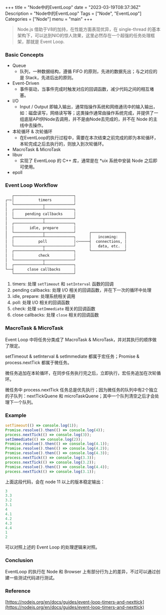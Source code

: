 +++
title = "Node中的EventLoop"
date = "2023-03-19T08:37:36Z"
Description = "Node中的EventLoop"
Tags = ["Node", "EventLoop"]
Categories = ["Node"]
menu = "main"
+++

> Node.js 借助于V8的加持，在性能方面表现优异，在 single-thread 的基本架构下，可以达到NIO的惊人效果，这里必然存在一个超强的任务处理框架，那就是 Event Loop. <!--more-->

### Basic Concepts

- Queue
    - 队列，一种数据结构，遵循 FIFO 的原则，先进的数据先出；与之对应的是 Stack，先进后出的原则。
- Event-Driven
    - 事件驱动，当事件完成时触发对应的回调函数，减少代码之间的相互堵塞。
- I/O
    - Input / Output 即输入输出，通常指操作系统和网络通讯中的输入输出，如：磁盘读写，网络读写等；这类操作通常由操作系统完成，并提供了一组底层API供Node去调用，并不是由Node去完成的，并不在 Node 的主线中去操作。
- 本轮循环 & 次轮循环
    - 在EventLoop的执行过程中，需要在本次结束之前完成的即为本轮循环，本轮完成之后去执行的，则放入到次轮循环。
- MacroTask & MicroTask
- libuv
    - 实现了 EventLoop 的 C++ 库，通常是在 *uix 系统中安装 Node 之后即可使用。
- epoll

### Event Loop Workflow

```bash
   ┌───────────────────────────┐
┌─>│           timers          │
│  └─────────────┬─────────────┘
│  ┌─────────────┴─────────────┐
│  │     pending callbacks     │
│  └─────────────┬─────────────┘
│  ┌─────────────┴─────────────┐
│  │       idle, prepare       │
│  └─────────────┬─────────────┘      ┌───────────────┐
│  ┌─────────────┴─────────────┐      │   incoming:   │
│  │           poll            │<─────┤  connections, │
│  └─────────────┬─────────────┘      │   data, etc.  │
│  ┌─────────────┴─────────────┐      └───────────────┘
│  │           check           │
│  └─────────────┬─────────────┘
│  ┌─────────────┴─────────────┐
└──┤      close callbacks      │
   └───────────────────────────┘
```

1. timers: 处理 `setTimeout` 和 `setInterval` 函数的回调
2. pending callbacks: 处理 I/O 相关的回调函数，并在下一次的循环中处理
3. idle, prepare: 处理系统相关调用
4. poll: 处理 I/O 相关的回调函数
5. check: 处理 `setImmediate` 相关的回调函数
6. close callbacks: 处理 `close` 相关的回调函数

### MacroTask & MicroTask

Event Loop 中将任务分类成了 MacroTask & MicroTask，并对其执行的顺序做了限定。

setTimeout & setInterval & setImmediate 都属于宏任务；Promise & process.nextTick 都属于微任务。

微任务追加在本轮循环，在同步任务执行完之后，立即执行，宏任务追加在次轮循环。

微任务中 process.nextTick 任务总是优先执行；因为微任务的队列中有2个独立的子队列：nextTickQuene 和 microTaskQuene；其中一个队列清空之后才会处理下一个队列。

### Example

```javascript
setTimeout(() => console.log(1));
Promise.resolve().then(() => console.log(4));
process.nextTick(() => console.log(3));
setImmediate(() => console.log(2));
Promise.resolve().then(() => console.log(4.1));
Promise.resolve().then(() => console.log(4.2));
Promise.resolve().then(() => console.log(4.3));
process.nextTick(() => console.log(3.3));
process.nextTick(() => console.log(3.2));
Promise.resolve().then(() => console.log(4.4));
process.nextTick(() => console.log(3.1));
```

上面这段代码，会在 node 11 以上的版本稳定输出：

```jsx
3
3.3
3.2
3.1
4
4.1
4.2
4.3
4.4
1
2
```

可以对照上述的 Event Loop 的处理逻辑来对照。

### Conclusion

EventLoop 的执行在 Node 和 Browser 上有部分行为上的差异，不过可以通过创建一些测试代码进行测试。

### Reference

[https://nodejs.org/en/docs/guides/event-loop-timers-and-nexttick](https://nodejs.org/en/docs/guides/event-loop-timers-and-nexttick)